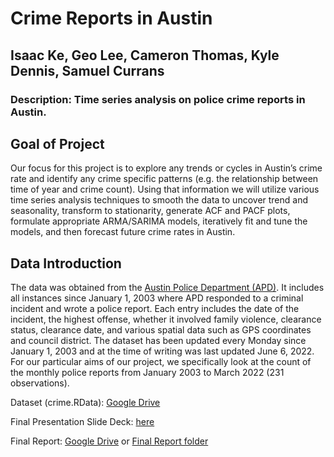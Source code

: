 # Crime Reports in Austin
## Isaac Ke, Geo Lee, Cameron Thomas, Kyle Dennis, Samuel Currans 

### Description: Time series analysis on police crime reports in Austin.  

## Goal of Project
Our focus for this project is to explore any trends or cycles in Austin’s crime rate and identify any crime
specific patterns (e.g. the relationship between time of year and crime count). Using that information we will
utilize various time series analysis techniques to smooth the data to uncover trend and seasonality, transform
to stationarity, generate ACF and PACF plots, formulate appropriate ARMA/SARIMA models, iteratively fit
and tune the models, and then forecast future crime rates in Austin.

## Data Introduction
The data was obtained from the [Austin Police Department (APD)](https://data.austintexas.gov/Public-Safety/Crime-Reports/fdj4-gpfu). It includes all instances since January 1,
2003 where APD responded to a criminal incident and wrote a police report. Each entry includes the date
of the incident, the highest offense, whether it involved family violence, clearance status, clearance date, and
various spatial data such as GPS coordinates and council district. The dataset has been updated every Monday
since January 1, 2003 and at the time of writing was last updated June 6, 2022. For our particular aims of our
project, we specifically look at the count of the monthly police reports from January 2003 to March 2022 (231
observations).  

Dataset (crime.RData): [Google Drive](https://drive.google.com/file/d/1w2W3jyYdG7crC4fsx9W78Wb7SkXqRjjC/view?usp=sharing)

Final Presentation Slide Deck: [here](https://docs.google.com/presentation/d/193Je0lj2YXZ-jlU9PsKeZLogCFzr1E4-PtFTFds4Os4/edit?usp=sharing)

Final Report: [Google Drive](https://drive.google.com/file/d/1PRfy2dit0GAtUfYdIPPhjarPmeWc7UfD/view?usp=sharing) or [Final Report folder](https://github.com/isaacke9/austin-crime-reports/tree/main/Final%20Report)
